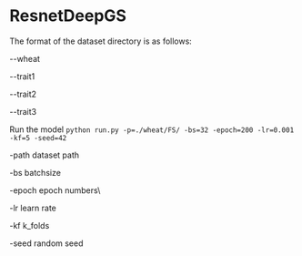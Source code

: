 # ResnetDeepGS
The format of the dataset directory is as follows:

--wheat

  --trait1

  --trait2

  --trait3

Run the model
`python run.py -p=./wheat/FS/ -bs=32 -epoch=200 -lr=0.001 -kf=5 -seed=42`

-path	dataset path

-bs	batchsize

-epoch	epoch numbers\

-lr	learn rate

-kf	k_folds

-seed	random seed

